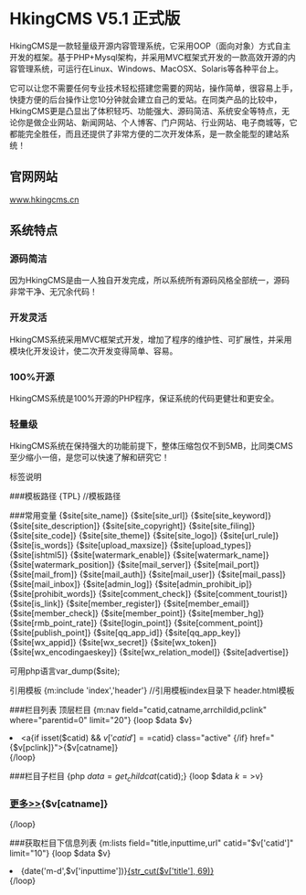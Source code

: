 HkingCMS V5.1 正式版
===============
HkingCMS是一款轻量级开源内容管理系统，它采用OOP（面向对象）方式自主开发的框架。基于PHP+Mysql架构，并采用MVC框架式开发的一款高效开源的内容管理系统，可运行在Linux、Windows、MacOSX、Solaris等各种平台上。

它可以让您不需要任何专业技术轻松搭建您需要的网站，操作简单，很容易上手，快捷方便的后台操作让您10分钟就会建立自己的爱站。在同类产品的比较中，HkingCMS更是凸显出了体积轻巧、功能强大、源码简洁、系统安全等特点，无论你是做企业网站、新闻网站、个人博客、门户网站、行业网站、电子商城等，它都能完全胜任，而且还提供了非常方便的二次开发体系，是一款全能型的建站系统！

## 官网网站
www.hkingcms.cn

## 系统特点

### 源码简洁
因为HkingCMS是由一人独自开发完成，所以系统所有源码风格全部统一，源码非常干净、无冗余代码！

### 开发灵活
HkingCMS系统采用MVC框架式开发，增加了程序的维护性、可扩展性，并采用模块化开发设计，使二次开发变得简单、容易。

### 100%开源
HkingCMS系统是100%开源的PHP程序，保证系统的代码更健壮和更安全。

### 轻量级
HkingCMS系统在保持强大的功能前提下，整体压缩包仅不到5MB，比同类CMS至少缩小一倍，是您可以快速了解和研究它！


标签说明

###模板路径
{TPL} //模板路径

###常用变量
{$site[site_name]}
{$site[site_url]}
{$site[site_keyword]}
{$site[site_description]}
{$site[site_copyright]}
{$site[site_filing]}
{$site[site_code]}
{$site[site_theme]}
{$site[site_logo]}
{$site[url_rule]}
{$site[is_words]}
{$site[upload_maxsize]}
{$site[upload_types]}
{$site[ishtml5]}
{$site[watermark_enable]}
{$site[watermark_name]}
{$site[watermark_position]}
{$site[mail_server]}
{$site[mail_port]}
{$site[mail_from]}
{$site[mail_auth]}
{$site[mail_user]}
{$site[mail_pass]}
{$site[mail_inbox]}
{$site[admin_log]}
{$site[admin_prohibit_ip]}
{$site[prohibit_words]}
{$site[comment_check]}
{$site[comment_tourist]}
{$site[is_link]}
{$site[member_register]}
{$site[member_email]}
{$site[member_check]}
{$site[member_point]}
{$site[member_hg]}
{$site[rmb_point_rate]}
{$site[login_point]}
{$site[comment_point]}
{$site[publish_point]}
{$site[qq_app_id]}
{$site[qq_app_key]}
{$site[wx_appid]}
{$site[wx_secret]}
{$site[wx_token]}
{$site[wx_encodingaeskey]}
{$site[wx_relation_model]}
{$site[advertise]}

可用php语言var_dump($site);

引用模板
{m:include 'index','header'} //引用模板index目录下 header.html模板

###栏目列表 顶层栏目
 {m:nav field="catid,catname,arrchildid,pclink" where="parentid=0" limit="20"}
            {loop $data $v}
            <li>
                <a{if isset($catid) && $v['catid']==$catid} class="active" {/if} href="{$v[pclink]}"><span>{$v[catname]}</span></a>
            </li>
            {/loop}

###栏目子栏目
            {php $data = get_childcat($catid);}
			 {loop $data $k=>$v}
			 <div class="category_list{if $k%2!=0} mr_0{/if}">
				<h3 class="cat_title"><a href="{$v[pclink]}"  class="gengduo">更多>></a>{$v[catname]}</h3>
			 </div>
			{/loop}

###获取栏目下信息列表
 {m:lists field="title,inputtime,url" catid="$v['catid']" limit="10"}
				  {loop $data $v}
				   <li><span>{date('m-d',$v['inputtime'])}</span><a href="{$v[url]}" title="{$v[title]}">{str_cut($v['title'], 69)}</a></li>
				  {/loop}